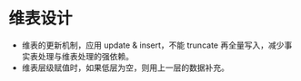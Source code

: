 # 维表设计
* 维表的更新机制，应用 update & insert，不能 truncate 再全量写入，减少事实表处理与维表处理的强依赖。
* 维表层级赋值时，如果低层为空，则用上一层的数据补充。
